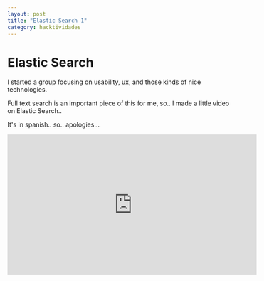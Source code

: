 ```yaml
---
layout: post
title: "Elastic Search 1"
category: hacktividades
---
```


Elastic Search
==============

I started a group focusing on usability, ux, and those kinds of nice technologies. 

Full text search is an important piece of this for me, so.. I made a little video on Elastic Search..

It's in spanish.. so.. apologies...

<iframe width="560" height="315" src="http://www.youtube.com/embed/4Ei5lQt3AW4" frameborder="0" allowfullscreen></iframe>

